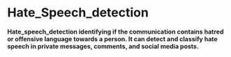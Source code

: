 # Hate_Speech_detection

**Hate_speech_detection identifying if the communication contains hatred or offensive language towards a person. 
It can detect and classify hate speech in private messages, comments, and social media posts.**
